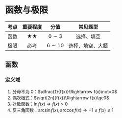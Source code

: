 # 函数与极限

| 考点 | 重要程度 |   分值    |     常见题型     |
| :--: | :------: | :-------: | :--------------: |
| 函数 |    ★★    | $0\sim3$  |    选择、填空    |
| 极限 |   必考   | $6\sim10$ | 选择、填空、大题 |

## 函数

### 定义域

1. 分母不为 $0$：$\dfrac{1}{f(x)}\Rightarrow f(x)\not=0$
2. 偶次根式：$\sqrt[2n]{f(x)}\Rightarrow f(x)\ge0$
3. 对数函数：$\ln{f(x)}\Rightarrow f(x)>0$
4. 反三角函数：$\arcsin{f(x)},\arccos{f(x)}\Rightarrow -1\le f(x)\le 1$